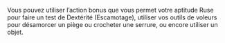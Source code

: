 ﻿---
id: subclass_cunning_cutpurse_fr.md#mains-lestes
name: Mains lestes
---
Vous pouvez utiliser l’action bonus que vous permet votre aptitude Ruse pour faire un test de Dextérité (Escamotage), utiliser vos outils de voleurs pour désamorcer un piège ou crocheter une serrure, ou encore utiliser un objet.

